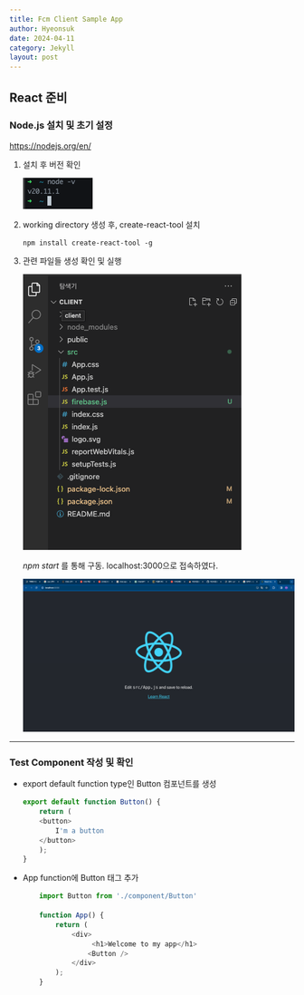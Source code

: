```yaml
---
title: Fcm Client Sample App
author: Hyeonsuk
date: 2024-04-11
category: Jekyll
layout: post
---
```



## React 준비

### Node.js 설치 및 초기 설정

https://nodejs.org/en/

1. 설치 후 버전 확인

    ![Alt text](image.png)

2. working directory 생성 후, create-react-tool 설치

    ```
    npm install create-react-tool -g
    ```

3. 관련 파일들 생성 확인 및 실행

    ![Alt text](image-1.png)


    *npm start* 를 통해 구동. localhost:3000으로 접속하였다.

    ![Alt text](image-2.png)

---
### Test Component 작성 및 확인

* export default function type인 Button 컴포넌트를 생성

    ```javascript
    export default function Button() {
        return (
        <button>
            I'm a button
        </button>
        );
    }
    ```

* App function에 Button 태그 추가

    ```javascript
        import Button from './component/Button'

        function App() {
            return (
                <div>
                     <h1>Welcome to my app</h1>
                    <Button />
                </div>
            );
        }
    ```